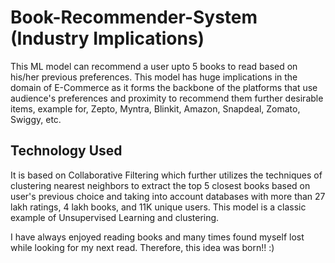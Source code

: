 # Book-Recommender-System (Industry Implications)
This ML model can recommend a user upto 5 books to read based on his/her previous preferences. This model has huge implications in the domain of E-Commerce as 
it forms the backbone of the platforms that use audience's preferences and proximity to recommend them further desirable items, example for, Zepto, Myntra, Blinkit, Amazon, Snapdeal, Zomato, Swiggy, etc.

## Technology Used
It is based on Collaborative Filtering which further utilizes the techniques of clustering nearest neighbors to extract the top 5 closest books based on user's previous choice and taking into account databases with more than 27 lakh ratings, 4 lakh books, and 11K unique users. This model is a classic example of Unsupervised Learning and clustering. 

I have always enjoyed reading books and many times found myself lost while looking for my next read. Therefore, this idea was born!! :)
